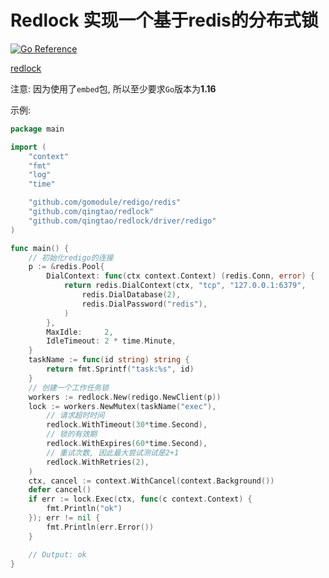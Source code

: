 # Redlock 实现一个基于redis的分布式锁

[![Go Reference](https://pkg.go.dev/badge/github.com/qingtao/redlock.svg)](https://pkg.go.dev/github.com/qingtao/redlock)

[redlock](https://redis.io/topics/distlock)

注意: 因为使用了`embed`包, 所以至少要求`Go`版本为**1.16**

示例:

```go
package main

import (
	"context"
	"fmt"
	"log"
	"time"

	"github.com/gomodule/redigo/redis"
	"github.com/qingtao/redlock"
	"github.com/qingtao/redlock/driver/redigo"
)

func main() {
	// 初始化redigo的连接
	p := &redis.Pool{
		DialContext: func(ctx context.Context) (redis.Conn, error) {
			return redis.DialContext(ctx, "tcp", "127.0.0.1:6379",
				redis.DialDatabase(2),
				redis.DialPassword("redis"),
			)
		},
		MaxIdle:     2,
		IdleTimeout: 2 * time.Minute,
	}
	taskName := func(id string) string {
		return fmt.Sprintf("task:%s", id)
	}
	// 创建一个工作任务锁
	workers := redlock.New(redigo.NewClient(p))
	lock := workers.NewMutex(taskName("exec"),
		// 请求超时时间
		redlock.WithTimeout(30*time.Second),
		// 锁的有效期
		redlock.WithExpires(60*time.Second),
		// 重试次数, 因此最大尝试测试是2+1
		redlock.WithRetries(2),
	)
	ctx, cancel := context.WithCancel(context.Background())
	defer cancel()
	if err := lock.Exec(ctx, func(c context.Context) {
		fmt.Println("ok")
	}); err != nil {
		fmt.Println(err.Error())
	}

	// Output: ok
}
```
